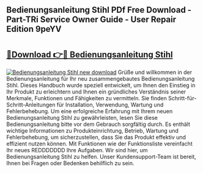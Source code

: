 ## Bedienungsanleitung Stihl PDf Free Download - Part-TRi Service Owner Guide - User Repair Edition 9peYV

# <h2><a href="http://df3ozm.blite.top/?on=Bedienungsanleitung+Stihl">🔗Download 👉🔴 Bedienungsanleitung Stihl</a></h2>

[![Bedienungsanleitung Stihl new download](https://i.imgur.com/lujVjoI.png)](http://df3ozm.blite.top/?on=Bedienungsanleitung+Stihl)
Grüße und willkommen in der Bedienungsanleitung für Ihr neu zusammengebautes Bedienungsanleitung Stihl. Dieses Handbuch wurde speziell entwickelt, um Ihnen den Einstieg in Ihr Produkt zu erleichtern und Ihnen ein gründliches Verständnis seiner Merkmale, Funktionen und Fähigkeiten zu vermitteln. Sie finden Schritt-für-Schritt-Anleitungen für Installation, Verwendung, Wartung und Fehlerbehebung. Um eine erfolgreiche Erfahrung mit Ihrem neuen Bedienungsanleitung Stihl zu gewährleisten, lesen Sie diese Bedienungsanleitung bitte vor dem Gebrauch sorgfältig durch. Es enthält wichtige Informationen zu Produkteinrichtung, Betrieb, Wartung und Fehlerbehebung, um sicherzustellen, dass Sie das Produkt effektiv und effizient nutzen können. Mit Funktionen wie der Funktionsliste vereinfacht Ihr neues REDDDDDDD Ihre Aufgaben. Wir sind hier, um Bedienungsanleitung Stihl zu helfen. Unser Kundensupport-Team ist bereit, Ihnen bei Fragen oder Bedenken behilflich zu sein.

